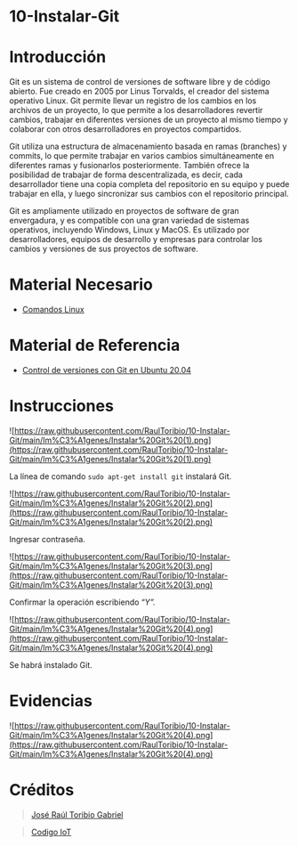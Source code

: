 # 10-Instalar-Git

# Introducción

Git es un sistema de control de versiones de software libre y de código abierto. Fue creado en 2005 por Linus Torvalds, el creador del sistema operativo Linux. Git permite llevar un registro de los cambios en los archivos de un proyecto, lo que permite a los desarrolladores revertir cambios, trabajar en diferentes versiones de un proyecto al mismo tiempo y colaborar con otros desarrolladores en proyectos compartidos.

Git utiliza una estructura de almacenamiento basada en ramas (branches) y commits, lo que permite trabajar en varios cambios simultáneamente en diferentes ramas y fusionarlos posteriormente. También ofrece la posibilidad de trabajar de forma descentralizada, es decir, cada desarrollador tiene una copia completa del repositorio en su equipo y puede trabajar en ella, y luego sincronizar sus cambios con el repositorio principal.

Git es ampliamente utilizado en proyectos de software de gran envergadura, y es compatible con una gran variedad de sistemas operativos, incluyendo Windows, Linux y MacOS. Es utilizado por desarrolladores, equipos de desarrollo y empresas para controlar los cambios y versiones de sus proyectos de software.

# Material Necesario

- [Comandos Linux](https://github.com/RaulToribio/07-Comandos-Linux)

# Material de Referencia

- [Control de versiones con Git en Ubuntu 20.04](https://edu.codigoiot.com/course/view.php?id=813)

# Instrucciones

![https://raw.githubusercontent.com/RaulToribio/10-Instalar-Git/main/Im%C3%A1genes/Instalar%20Git%20(1).png](https://raw.githubusercontent.com/RaulToribio/10-Instalar-Git/main/Im%C3%A1genes/Instalar%20Git%20(1).png)

La línea de comando `sudo apt-get install git` instalará Git.

![https://raw.githubusercontent.com/RaulToribio/10-Instalar-Git/main/Im%C3%A1genes/Instalar%20Git%20(2).png](https://raw.githubusercontent.com/RaulToribio/10-Instalar-Git/main/Im%C3%A1genes/Instalar%20Git%20(2).png)

Ingresar contraseña.

![https://raw.githubusercontent.com/RaulToribio/10-Instalar-Git/main/Im%C3%A1genes/Instalar%20Git%20(3).png](https://raw.githubusercontent.com/RaulToribio/10-Instalar-Git/main/Im%C3%A1genes/Instalar%20Git%20(3).png)

Confirmar la operación escribiendo “*Y”.*

![https://raw.githubusercontent.com/RaulToribio/10-Instalar-Git/main/Im%C3%A1genes/Instalar%20Git%20(4).png](https://raw.githubusercontent.com/RaulToribio/10-Instalar-Git/main/Im%C3%A1genes/Instalar%20Git%20(4).png)

Se habrá instalado Git.

# Evidencias

![https://raw.githubusercontent.com/RaulToribio/10-Instalar-Git/main/Im%C3%A1genes/Instalar%20Git%20(4).png](https://raw.githubusercontent.com/RaulToribio/10-Instalar-Git/main/Im%C3%A1genes/Instalar%20Git%20(4).png)

# Créditos

> [José Raúl Toribio Gabriel](https://github.com/RaulToribio)
> 

> [Codigo IoT](https://github.com/codigo-iot)
>